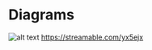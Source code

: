 # Diagrams
![alt text](https://github.com/pakosep/diagrams/bluepill.png)
https://streamable.com/yx5ejx
